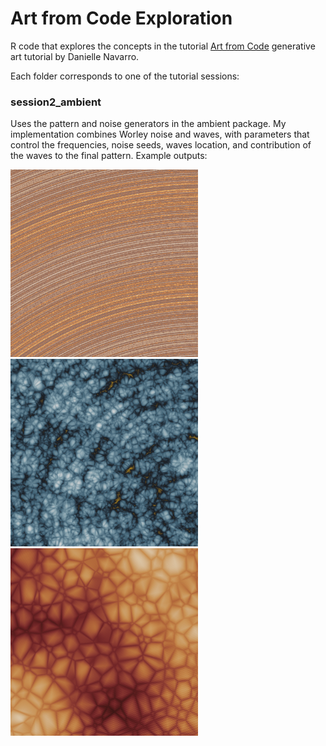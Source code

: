 # Art from Code Exploration

R code that explores the concepts in the tutorial [Art from Code](https://art-from-code.netlify.app) generative art tutorial by Danielle Navarro.

Each folder corresponds to one of the tutorial sessions:

### session2_ambient

Uses the pattern and noise generators in the ambient package. My implementation combines Worley noise and waves, with parameters that control the frequencies, noise seeds, waves location, and contribution of the waves to the final pattern. Example outputs:

<img src="/session2_ambient/examples/0016.png" width="300">   <img src="/session2_ambient/examples/0091.png" width="300">   <img src="/session2_ambient/examples/0107.png" width="300">

